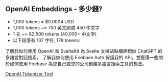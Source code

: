 ## <carbon-currency-dollar/> OpenAI Embeddings - 多少錢? <!-- How much do OpenAI Embeddings cost? -->

<v-clicks>

- 1,000 tokens = $0.0004 USD
- 1,000 tokens ~= 750 英文詞或 450 中文字
- 1 元 ~= 82,500 tokens (40,000+ 中文字)
- 以下段落有 137 字符, 178 tokens:

</v-clicks>

<v-clicks>

了解我如何使用 OpenAI 和 SvelteKit 為 Svelte 文檔站點構建類似 ChatGPT 的多語言對話搜索。
了解我如何使用 Firebase Auth 保護我的 API，並獲得一些關於如何使用 Firebase 為您自己或您的公司創建多語言搜索工具的想法。

[OpenAI Tokenizer Tool](https://platform.openai.com/tokenizer)

</v-clicks>

<!--
duànluò
-->
